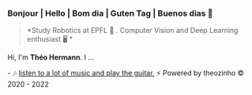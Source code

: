 
### Bonjour | Hello | Bom dia | Guten Tag | Buenos dias 👋

> *Study Robotics at EPFL 🤖 . Computer Vision and Deep Learning enthusiast 🖥️ *

Hi, I'm **Théo Hermann**. I ...

<!---
- (am) learning to reinvent the customized research wheels.  [ 📈 **v4r-plot**](https://github.com/hibetterheyj/v4r-plot)  [🖥️ **YujieScripts**](https://github.com/hibetterheyj/YujieScripts) [:keyboard: **yujie_shell**](https://github.com/hibetterheyj/yujie_shell) [:film_strip: **rosbag_filter_gui**](https://github.com/hibetterheyj/rosbag_filter_gui)

- (enjoy) working on challenging but cool :robot: robotics and CV projects. 

  | [VIsual odometry](https://github.com/hibetterheyj/Visual-Odometry-Pipeline) | [Crazyflie autonomous navigation](https://github.com/hibetterheyj/Crazyflie_Auto_Navigation_Landing) |
  | ------------------------------------------------------------ | ------------------------------------------------------------ |
  | <img src="./gif/lausanne_center_nav.gif" alt="vo_lausanne_center_nav" style="zoom: 30%;" /> | <img src="./gif/cf_land.gif" alt="crazyflie" style="zoom: 30%;" /> |
  | [**Pedestrian trajectory analysis**](https://github.com/epfl-lasa/crowdbot-evaluation-tools) | [**Visual tracking for UAV**](https://yujie-he.github.io/project/2020-tracking4uav/) |
  | <img src="./gif/qolo_tracking.gif" style="zoom: 30%;" />     | <img src="./gif/tracking.gif" style="zoom: 30%;" />          |

- (have) contributed to fascinating **🏎 [DIANRacing](https://yujie-he.github.io/project/2018-dian-racing/)** and 🛠 **[Mechatronics Modules](https://yujie-he.github.io/project/2019-tongji-ta/)** team
---!>
- 🎶 <u>listen to a lot of music and play the guitar.</u>


⚡️ Powered by theozinho © 2020 - 2022
